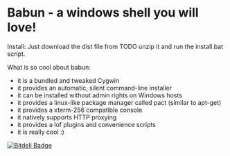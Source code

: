 # Babun - a windows shell you will love!

Install:
Just download the dist file from TODO unzip it and run the install.bat script.

What is so cool about babun:
* it is a bundled and tweaked Cygwin
* it provides an automatic, silent command-line installer
* it can be installed without admin rights on Windows hosts
* it provides a linux-like package manager called pact (similar to apt-get)
* it provides a xterm-256 compatible console
* it natively supports HTTP proxying
* it provides a lof plugins and convenience scripts
* it is really cool :)


[![Bitdeli Badge](https://d2weczhvl823v0.cloudfront.net/reficio/babun/trend.png)](https://bitdeli.com/free "Bitdeli Badge")

